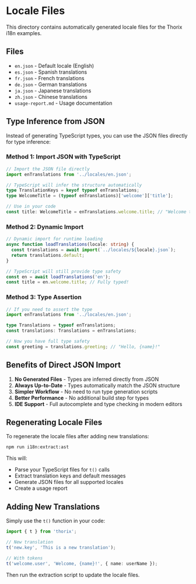 # Locale Files

This directory contains automatically generated locale files for the Thorix i18n examples.

## Files

- `en.json` - Default locale (English)
- `es.json` - Spanish translations
- `fr.json` - French translations
- `de.json` - German translations
- `ja.json` - Japanese translations
- `zh.json` - Chinese translations
- `usage-report.md` - Usage documentation

## Type Inference from JSON

Instead of generating TypeScript types, you can use the JSON files directly for type inference:

### Method 1: Import JSON with TypeScript

```typescript
// Import the JSON file directly
import enTranslations from '../locales/en.json';

// TypeScript will infer the structure automatically
type TranslationKeys = keyof typeof enTranslations;
type WelcomeTitle = (typeof enTranslations)['welcome']['title'];

// Use in your code
const title: WelcomeTitle = enTranslations.welcome.title; // "Welcome to Thorix!"
```

### Method 2: Dynamic Import

```typescript
// Dynamic import for runtime loading
async function loadTranslations(locale: string) {
  const translations = await import(`../locales/${locale}.json`);
  return translations.default;
}

// TypeScript will still provide type safety
const en = await loadTranslations('en');
const title = en.welcome.title; // Fully typed!
```

### Method 3: Type Assertion

```typescript
// If you need to assert the type
import enTranslations from '../locales/en.json';

type Translations = typeof enTranslations;
const translations: Translations = enTranslations;

// Now you have full type safety
const greeting = translations.greeting; // "Hello, {name}!"
```

## Benefits of Direct JSON Import

1. **No Generated Files** - Types are inferred directly from JSON
2. **Always Up-to-Date** - Types automatically match the JSON structure
3. **Simpler Workflow** - No need to run type generation scripts
4. **Better Performance** - No additional build step for types
5. **IDE Support** - Full autocomplete and type checking in modern editors

## Regenerating Locale Files

To regenerate the locale files after adding new translations:

```bash
npm run i18n:extract:ast
```

This will:

- Parse your TypeScript files for `t()` calls
- Extract translation keys and default messages
- Generate JSON files for all supported locales
- Create a usage report

## Adding New Translations

Simply use the `t()` function in your code:

```typescript
import { t } from 'thorix';

// New translation
t('new.key', 'This is a new translation');

// With tokens
t('welcome.user', 'Welcome, {name}!', { name: userName });
```

Then run the extraction script to update the locale files.
